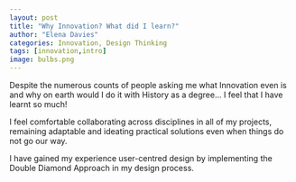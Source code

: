 ```yaml
---
layout: post
title: "Why Innovation? What did I learn?"
author: "Elena Davies"
categories: Innovation, Design Thinking
tags: [innovation,intro]
image: bulbs.png 
---
```


Despite the numerous counts of people asking me what Innovation even is and why on earth would I do it with History as a degree... I feel that I have learnt so much! 

I feel comfortable collaborating across disciplines in all of my projects, remaining adaptable and ideating practical solutions even when things do not go our way. 

I have gained my experience user-centred design by implementing the Double Diamond Approach in my design process. 